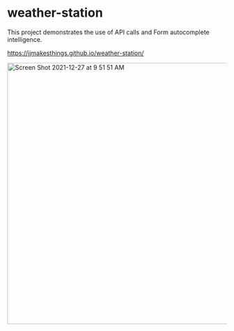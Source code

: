 # weather-station
This project demonstrates the use of API calls and Form autocomplete intelligence.  

https://jjmakesthings.github.io/weather-station/

<img width="600" alt="Screen Shot 2021-12-27 at 9 51 51 AM" src="https://user-images.githubusercontent.com/82985306/147482924-ccdc169b-e175-4774-ba63-92910f411b6a.png">
